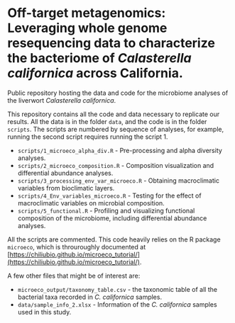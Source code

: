 # Off-target metagenomics: Leveraging whole genome resequencing data to characterize the bacteriome of *Calasterella californica* across California.
Public repository hosting the data and code for the microbiome analyses of the liverwort *Calasterella californica*.


This repository contains all the code and data necessary to replicate our results. All the data is in the folder `data`, and the code is in the folder `scripts`. The scripts are numbered by sequence of analyses, for example, running the second script requires running the script 1. 

* `scripts/1_microeco_alpha_div.R` - Pre-processing and alpha diversity analyses.
* `scripts/2_microeco_composition.R` - Composition visualization and differential abundance analyses. 
* `scripts/3_processing_env_var_microeco.R` - Obtaining macroclimatic variables from bioclimatic layers.
* `scripts/4_Env_variables_microeco.R` - Testing for the effect of macroclimatic variables on microbial composition.
* `scripts/5_functional.R` - Profiling and visualizing functional composition of the microbiome, including differential abundance analyses. 

All the scripts are commented. This code heavily relies on the R package `microeco`, which is throuroughly documented at [https://chiliubio.github.io/microeco_tutorial/](https://chiliubio.github.io/microeco_tutorial/).


A few other files that might be of interest are:
* `microeco_output/taxonomy_table.csv` - the taxonomic table of all the bacterial taxa recorded in _C. californica_ samples.
* `data/sample_info_2.xlsx` - Information of the _C. californica_ samples used in this study.